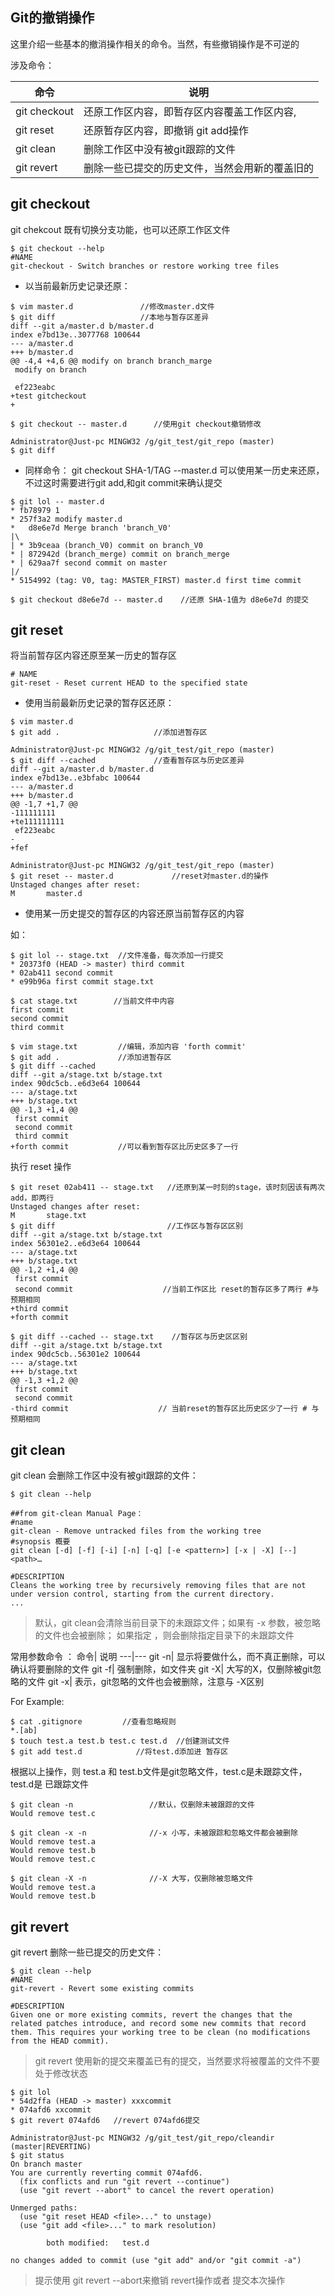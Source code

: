 ## Git的撤销操作
这里介绍一些基本的撤消操作相关的命令。当然，有些撤销操作是不可逆的

涉及命令：

命令 | 说明
---|---
git checkout |还原工作区内容，即暂存区内容覆盖工作区内容,
git reset |还原暂存区内容，即撤销 git add操作
git clean|删除工作区中没有被git跟踪的文件
git revert|删除一些已提交的历史文件，当然会用新的覆盖旧的

## git checkout

git chekcout 既有切换分支功能，也可以还原工作区文件

```
$ git checkout --help
#NAME
git-checkout - Switch branches or restore working tree files
```

- 以当前最新历史记录还原：

```
$ vim master.d               //修改master.d文件
$ git diff                   //本地与暂存区差异
diff --git a/master.d b/master.d
index e7bd13e..3077768 100644
--- a/master.d
+++ b/master.d
@@ -4,4 +4,6 @@ modify on branch branch_marge
 modify on branch

 ef223eabc
+test gitcheckout
+

$ git checkout -- master.d      //使用git checkout撤销修改

Administrator@Just-pc MINGW32 /g/git_test/git_repo (master)
$ git diff

```
- 同样命令： git checkout SHA-1/TAG --master.d  可以使用某一历史来还原，不过这时需要进行git add,和git commit来确认提交

```
$ git lol -- master.d
* fb78979 1
* 257f3a2 modify master.d
*   d8e6e7d Merge branch 'branch_V0'
|\
| * 3b9ceaa (branch_V0) commit on branch_V0
* | 872942d (branch_merge) commit on branch_merge
* | 629aa7f second commit on master
|/
* 5154992 (tag: V0, tag: MASTER_FIRST) master.d first time commit

$ git checkout d8e6e7d -- master.d    //还原 SHA-1值为 d8e6e7d 的提交

```


## git reset 

将当前暂存区内容还原至某一历史的暂存区

```
# NAME
git-reset - Reset current HEAD to the specified state
```

- 使用当前最新历史记录的暂存区还原：
```
$ vim master.d
$ git add .                     //添加进暂存区

Administrator@Just-pc MINGW32 /g/git_test/git_repo (master)
$ git diff --cached             //查看暂存区与历史区差异
diff --git a/master.d b/master.d
index e7bd13e..e3bfabc 100644
--- a/master.d
+++ b/master.d
@@ -1,7 +1,7 @@
-111111111
+te111111111
 ef223eabc
-
+fef

Administrator@Just-pc MINGW32 /g/git_test/git_repo (master)
$ git reset -- master.d             //reset对master.d的操作
Unstaged changes after reset:
M       master.d

```
- 使用某一历史提交的暂存区的内容还原当前暂存区的内容

如：
```
$ git lol -- stage.txt  //文件准备，每次添加一行提交     
* 20373f0 (HEAD -> master) third commit
* 02ab411 second commit
* e99b96a first commit stage.txt

$ cat stage.txt        //当前文件中内容
first commit
second commit
third commit

$ vim stage.txt         //编辑，添加内容 'forth commit'
$ git add .             //添加进暂存区
$ git diff --cached     
diff --git a/stage.txt b/stage.txt
index 90dc5cb..e6d3e64 100644
--- a/stage.txt
+++ b/stage.txt
@@ -1,3 +1,4 @@
 first commit
 second commit
 third commit
+forth commit           //可以看到暂存区比历史区多了一行
```
执行 reset 操作

```
$ git reset 02ab411 -- stage.txt   //还原到某一时刻的stage，该时刻因该有两次add，即两行
Unstaged changes after reset:
M       stage.txt
$ git diff                         //工作区与暂存区区别
diff --git a/stage.txt b/stage.txt
index 56301e2..e6d3e64 100644
--- a/stage.txt
+++ b/stage.txt
@@ -1,2 +1,4 @@
 first commit
 second commit                    //当前工作区比 reset的暂存区多了两行 #与预期相同
+third commit
+forth commit

$ git diff --cached -- stage.txt    //暂存区与历史区区别
diff --git a/stage.txt b/stage.txt
index 90dc5cb..56301e2 100644
--- a/stage.txt
+++ b/stage.txt
@@ -1,3 +1,2 @@
 first commit
 second commit 
-third commit                    // 当前reset的暂存区比历史区少了一行 # 与预期相同

```

## git clean

git clean 会删除工作区中没有被git跟踪的文件：

```
$ git clean --help

##from git-clean Manual Page：
#name 
git-clean - Remove untracked files from the working tree
#synopsis 概要
git clean [-d] [-f] [-i] [-n] [-q] [-e <pattern>] [-x | -X] [--] <path>…​

#DESCRIPTION 
Cleans the working tree by recursively removing files that are not under version control, starting from the current directory.
...
```
>默认，git clean会清除当前目录下的未跟踪文件；如果有 -x 参数，被忽略的文件也会被删除；
如果指定 <path>，则会删除指定目录下的未跟踪文件

常用参数命令 ：
命令| 说明
---|---
git -n| 显示将要做什么，而不真正删除，可以确认将要删除的文件
git -f| 强制删除，如文件夹
git -X| 大写的X，仅删除被git忽略的文件
git -x| 表示，git忽略的文件也会被删除，注意与 -X区别

For Example:
```
$ cat .gitignore         //查看忽略规则
*.[ab]
$ touch test.a test.b test.c test.d  //创建测试文件
$ git add test.d            //将test.d添加进 暂存区
```
根据以上操作，则 test.a 和 test.b文件是git忽略文件，test.c是未跟踪文件，test.d是 已跟踪文件

```
$ git clean -n                 //默认，仅删除未被跟踪的文件
Would remove test.c

$ git clean -x -n              //-x 小写，未被跟踪和忽略文件都会被删除
Would remove test.a
Would remove test.b
Would remove test.c

$ git clean -X -n              //-X 大写，仅删除被忽略文件
Would remove test.a
Would remove test.b

```

## git revert 

git revert 删除一些已提交的历史文件：

```
$ git clean --help
#NAME
git-revert - Revert some existing commits

#DESCRIPTION
Given one or more existing commits, revert the changes that the related patches introduce, and record some new commits that record them. This requires your working tree to be clean (no modifications from the HEAD commit).

```
>git revert 使用新的提交来覆盖已有的提交，当然要求将被覆盖的文件不要处于修改状态


```
$ git lol
* 54d2ffa (HEAD -> master) xxxcommit
* 074afd6 xxcommit
$ git revert 074afd6   //revert 074afd6提交

Administrator@Just-pc MINGW32 /g/git_test/git_repo/cleandir (master|REVERTING)
$ git status
On branch master
You are currently reverting commit 074afd6.
  (fix conflicts and run "git revert --continue")
  (use "git revert --abort" to cancel the revert operation)

Unmerged paths:
  (use "git reset HEAD <file>..." to unstage)
  (use "git add <file>..." to mark resolution)

        both modified:   test.d

no changes added to commit (use "git add" and/or "git commit -a")

```
>提示使用 git revert --abort来撤销 revert操作或者 提交本次操作